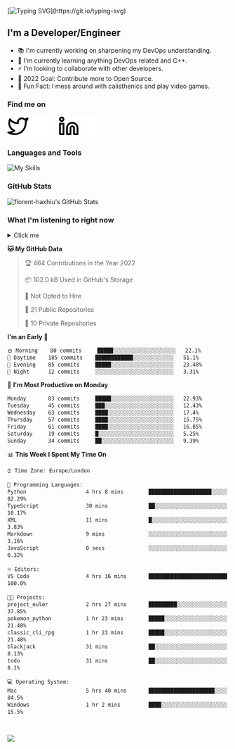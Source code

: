 [![Typing SVG](https://readme-typing-svg.herokuapp.com/?font=Edu+TAS+Beginner&size=32&color=white&lines=Welcome+to+my+Profile;)](https://git.io/typing-svg)

## I'm a Developer/Engineer

- 📚 I'm currently working on sharpening my DevOps understanding.
- 🏫 I'm currently learning anything DevOps related and C++.
- ⚡ I'm looking to collaborate with other developers.
- 🎯 2022 Goal: Contribute more to Open Source.
- 🎉 Fun Fact: I mess around with calisthenics and play video games.

### Find me on
[![website](./img/twitter-light.svg)](https://twitter.com/florenthaxhiu#gh-light-mode-only)
[![website](./img/twitter-dark.svg)](https://twitter.com/florenthaxhiu#gh-dark-mode-only)
&nbsp;&nbsp;
[![website](./img/linkedin-light.svg)](https://linkedin.com/in/florenthaxhiu#gh-light-mode-only)
[![website](./img/linkedin-dark.svg)](https://linkedin.com/in/florenthaxhiu#gh-dark-mode-only)

### Languages and Tools

![My Skills](https://skillicons.dev/icons?i=html,css,js,react,nodejs,python,django,postgres,sass,bootstrap,vscode,aws,bash,docker,kubernetes,figma,github,jenkins,linux,nginx,git)

### GitHub Stats

![florent-haxhiu's GitHub Stats](https://github-readme-stats.vercel.app/api?username=florent-haxhiu&show_icons=true&theme=dark)

<!-- ### Most used languages

<details>
    <summary>Click me</summary>



</details> -->

<!-- <br/> -->

### What I'm listening to right now

<details>
    <summary>Click me</summary>

[![spotify-github-profile](https://spotify-github-profile.vercel.app/api/view?uid=ndyngu2b76zsxvzypy6255y3y&cover_image=true&theme=natemoo-re&bar_color_cover=true&bar_color=57b654)](https://spotify-github-profile.vercel.app/api/view?uid=ndyngu2b76zsxvzypy6255y3y&redirect=true)

</details>

<!--START_SECTION:waka-->
**🐱 My GitHub Data** 

> 🏆 464 Contributions in the Year 2022
 > 
> 📦 102.0 kB Used in GitHub's Storage 
 > 
> 🚫 Not Opted to Hire
 > 
> 📜 21 Public Repositories 
 > 
> 🔑 10 Private Repositories  
 > 
**I'm an Early 🐤** 

```text
🌞 Morning    80 commits     █████░░░░░░░░░░░░░░░░░░░░   22.1% 
🌆 Daytime    185 commits    ████████████░░░░░░░░░░░░░   51.1% 
🌃 Evening    85 commits     █████░░░░░░░░░░░░░░░░░░░░   23.48% 
🌙 Night      12 commits     ░░░░░░░░░░░░░░░░░░░░░░░░░   3.31%

```
📅 **I'm Most Productive on Monday** 

```text
Monday       83 commits     █████░░░░░░░░░░░░░░░░░░░░   22.93% 
Tuesday      45 commits     ███░░░░░░░░░░░░░░░░░░░░░░   12.43% 
Wednesday    63 commits     ████░░░░░░░░░░░░░░░░░░░░░   17.4% 
Thursday     57 commits     ████░░░░░░░░░░░░░░░░░░░░░   15.75% 
Friday       61 commits     ████░░░░░░░░░░░░░░░░░░░░░   16.85% 
Saturday     19 commits     █░░░░░░░░░░░░░░░░░░░░░░░░   5.25% 
Sunday       34 commits     ██░░░░░░░░░░░░░░░░░░░░░░░   9.39%

```


📊 **This Week I Spent My Time On** 

```text
⌚︎ Time Zone: Europe/London

💬 Programming Languages: 
Python                   4 hrs 8 mins        ████████████████████░░░░░   82.29% 
TypeScript               30 mins             ██░░░░░░░░░░░░░░░░░░░░░░░   10.17% 
XML                      11 mins             █░░░░░░░░░░░░░░░░░░░░░░░░   3.83% 
Markdown                 9 mins              ░░░░░░░░░░░░░░░░░░░░░░░░░   3.16% 
JavaScript               0 secs              ░░░░░░░░░░░░░░░░░░░░░░░░░   0.32%

🔥 Editors: 
VS Code                  4 hrs 16 mins       █████████████████████████   100.0%

🐱‍💻 Projects: 
project_euler            2 hrs 27 mins       █████████░░░░░░░░░░░░░░░░   37.85% 
pokemon_python           1 hr 23 mins        █████░░░░░░░░░░░░░░░░░░░░   21.48% 
classic_cli_rpg          1 hr 23 mins        █████░░░░░░░░░░░░░░░░░░░░   21.48% 
blackjack                31 mins             ██░░░░░░░░░░░░░░░░░░░░░░░   8.13% 
todo                     31 mins             ██░░░░░░░░░░░░░░░░░░░░░░░   8.1%

💻 Operating System: 
Mac                      5 hrs 40 mins       █████████████████████░░░░   84.5% 
Windows                  1 hr 2 mins         ████░░░░░░░░░░░░░░░░░░░░░   15.5%

```


<!--END_SECTION:waka-->

<br/>

![](https://visitor-badge.glitch.me/badge?page_id=florent-haxhiu.visitor-badge)

<!-- ### Metrics

![Metrics](https://metrics.lecoq.io/florent-haxhiu?template=classic&base.header=0&gists=1&lines=1) -->

<!-- 
- Hi, I’m @florent-haxhiu
- I’m currently working as Consultant at Sparta Global.
- How to reach me: 
    - Florent Haxhiu - [LinkedIn](https://www.linkedin.com/in/florenthaxhiu/)
    - Florent#7873 - Discord
    - Florent Haxhiu - [Twitter](https://twitter.com/florenthaxhiu) -->

<!---
florent-haxhiu/florent-haxhiu is a ✨ special ✨ repository because its `README.md` (this file) appears on your GitHub profile.
You can click the Preview link to take a look at your changes.
--->
